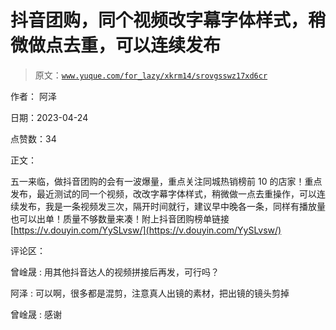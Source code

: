 # 抖音团购，同个视频改字幕字体样式，稍微做点去重，可以连续发布

> 原文：[`www.yuque.com/for_lazy/xkrm14/srovgsswz17xd6cr`](https://www.yuque.com/for_lazy/xkrm14/srovgsswz17xd6cr)

作者： 阿泽

日期：2023-04-24

点赞数：34

正文：

五一来临，做抖音团购的会有一波爆量，重点关注同城热销榜前 10 的店家！重点发布，最近测试的同一个视频，改改字幕字体样式，稍微做一点去重操作，可以连续发布，我是一条视频发三次，隔开时间就行，建议早中晚各一条，同样有播放量也可以出单！质量不够数量来凑！附上抖音团购榜单链接 [https://v.douyin.com/YySLvsw/](https://v.douyin.com/YySLvsw/)

评论区：

曾崯晟 : 用其他抖音达人的视频拼接后再发，可行吗？

阿泽 : 可以啊，很多都是混剪，注意真人出镜的素材，把出镜的镜头剪掉

曾崯晟 : 感谢



